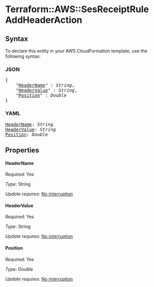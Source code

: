 # Terraform::AWS::SesReceiptRule AddHeaderAction

## Syntax

To declare this entity in your AWS CloudFormation template, use the following syntax:

### JSON

<pre>
{
    "<a href="#headername" title="HeaderName">HeaderName</a>" : <i>String</i>,
    "<a href="#headervalue" title="HeaderValue">HeaderValue</a>" : <i>String</i>,
    "<a href="#position" title="Position">Position</a>" : <i>Double</i>
}
</pre>

### YAML

<pre>
<a href="#headername" title="HeaderName">HeaderName</a>: <i>String</i>
<a href="#headervalue" title="HeaderValue">HeaderValue</a>: <i>String</i>
<a href="#position" title="Position">Position</a>: <i>Double</i>
</pre>

## Properties

#### HeaderName

_Required_: Yes

_Type_: String

_Update requires_: [No interruption](https://docs.aws.amazon.com/AWSCloudFormation/latest/UserGuide/using-cfn-updating-stacks-update-behaviors.html#update-no-interrupt)

#### HeaderValue

_Required_: Yes

_Type_: String

_Update requires_: [No interruption](https://docs.aws.amazon.com/AWSCloudFormation/latest/UserGuide/using-cfn-updating-stacks-update-behaviors.html#update-no-interrupt)

#### Position

_Required_: Yes

_Type_: Double

_Update requires_: [No interruption](https://docs.aws.amazon.com/AWSCloudFormation/latest/UserGuide/using-cfn-updating-stacks-update-behaviors.html#update-no-interrupt)

